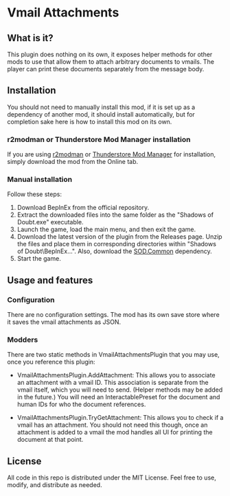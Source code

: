 # Vmail Attachments

## What is it?

This plugin does nothing on its own, it exposes helper methods for other mods to use that allow them to attach arbitrary documents to vmails. The player can print these documents separately from the message body.

## Installation

You should not need to manually install this mod, if it is set up as a dependency of another mod, it should install automatically, but for completion sake here is how to install this mod on its own.

### r2modman or Thunderstore Mod Manager installation

If you are using [r2modman](https://thunderstore.io/c/shadows-of-doubt/p/ebkr/r2modman/) or [Thunderstore Mod Manager](https://www.overwolf.com/oneapp/Thunderstore-Thunderstore_Mod_Manager) for installation, simply download the mod from the Online tab.

### Manual installation

Follow these steps:

1. Download BepInEx from the official repository.
2. Extract the downloaded files into the same folder as the "Shadows of Doubt.exe" executable.
3. Launch the game, load the main menu, and then exit the game.
4. Download the latest version of the plugin from the Releases page. Unzip the files and place them in corresponding directories within "Shadows of Doubt\BepInEx...". Also, download the [SOD.Common](https://thunderstore.io/c/shadows-of-doubt/p/Venomaus/SODCommon/) dependency.
5. Start the game.

## Usage and features

### Configuration

There are no configuration settings. The mod has its own save store where it saves the vmail attachments as JSON.

### Modders

There are two static methods in VmailAttachmentsPlugin that you may use, once you reference this plugin:
* VmailAttachmentsPlugin.AddAttachment: This allows you to associate an attachment with a vmail ID. This association is separate from the vmail itself, which you will need to send. (Helper methods may be added in the future.) You will need an InteractablePreset for the document and human IDs for who the document references.

* VmailAttachmentsPlugin.TryGetAttachment: This allows you to check if a vmail has an attachment. You should not need this though, once an attachment is added to a vmail the mod handles all UI for printing the document at that point.

## License

All code in this repo is distributed under the MIT License. Feel free to use, modify, and distribute as needed.

